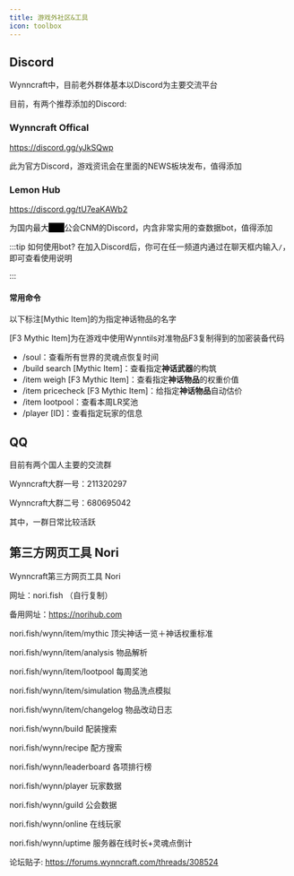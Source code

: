 ```yaml
---
title: 游戏外社区&工具
icon: toolbox
---
```


## Discord
Wynncraft中，目前老外群体基本以Discord为主要交流平台

目前，有两个推荐添加的Discord:

### Wynncraft Offical
<https://discord.gg/yJkSQwp>

此为官方Discord，游戏资讯会在里面的NEWS板块发布，值得添加

### Lemon Hub
<https://discord.gg/tU7eaKAWb2>

<p>为国内最大<span style="background-color: black; color: black;">尸体</span>公会CNM的Discord，内含非常实用的查数据bot，值得添加</p>

:::tip 如何使用bot?
在加入Discord后，你可在任一频道内通过在聊天框内输入`/`，即可查看使用说明

:::
#### 常用命令
以下标注[Mythic Item]的为指定神话物品的名字

[F3 Mythic Item]为在游戏中使用Wynntils对准物品F3复制得到的加密装备代码

+ /soul：查看所有世界的灵魂点恢复时间
+ /build search [Mythic Item]：查看指定**神话武器**的构筑
+ /item weigh [F3 Mythic Item]：查看指定**神话物品**的权重价值
+ /item pricecheck [F3 Mythic Item]：给指定**神话物品**自动估价
+ /item lootpool：查看本周LR奖池
+ /player \[ID\]：查看指定玩家的信息

## QQ
目前有两个国人主要的交流群

Wynncraft大群一号：211320297

Wynncraft大群二号：680695042

其中，一群日常比较活跃

## 第三方网页工具 Nori

Wynncraft第三方网页工具 Nori

网址：nori.fish （自行复制）

备用网址：https://norihub.com

nori.fish/wynn/item/mythic 顶尖神话一览＋神话权重标准

nori.fish/wynn/item/analysis 物品解析

nori.fish/wynn/item/lootpool 每周奖池

nori.fish/wynn/item/simulation 物品洗点模拟

nori.fish/wynn/item/changelog 物品改动日志

nori.fish/wynn/build 配装搜索

nori.fish/wynn/recipe 配方搜索

nori.fish/wynn/leaderboard 各项排行榜

nori.fish/wynn/player 玩家数据

nori.fish/wynn/guild 公会数据

nori.fish/wynn/online 在线玩家 

nori.fish/wynn/uptime 服务器在线时长+灵魂点倒计

论坛贴子: https://forums.wynncraft.com/threads/308524







